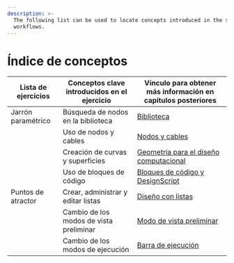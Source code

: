 ```yaml
---
description: >-
  The following list can be used to locate concepts introduced in the sample
  workflows.
---
```


# Índice de conceptos

| Lista de ejercicios | Conceptos clave introducidos en el ejercicio | Vínculo para obtener más información en capítulos posteriores |
| ---------------- | ------------------------------------ | ---------------------------------------------------------------------------------------------------------- |
| Jarrón paramétrico | Búsqueda de nodos en la biblioteca | [Biblioteca](../3\_user\_interface/2-library.md) |
|                  | Uso de nodos y cables | [Nodos y cables](../4\_nodes\_and\_wires/) |
|                  | Creación de curvas y superficies | [Geometría para el diseño computacional](../5\_essential\_nodes\_and\_concepts/5-2\_geometry-for-computational-design/) |
|                  | Uso de bloques de código | [Bloques de código y DesignScript](../8\_coding\_in\_dynamo/8-1\_code-blocks-and-design-script/) |
| Puntos de atractor | Crear, administrar y editar listas | [Diseño con listas](../5\_essential\_nodes\_and\_concepts/5-4\_designing-with-lists/) |
|                  | Cambio de los modos de vista preliminar | [Modo de vista preliminar](../3\_user\_interface/1-workspace.md#preview-mode) |
|                  | Cambio de los modos de ejecución | [Barra de ejecución](../3\_user\_interface/#execution-bar) |
